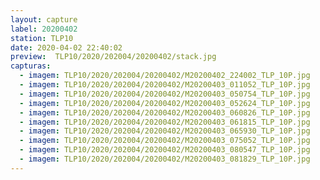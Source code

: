 ```yaml
---
layout: capture
label: 20200402
station: TLP10
date: 2020-04-02 22:40:02
preview:  TLP10/2020/202004/20200402/stack.jpg
capturas:
  - imagem: TLP10/2020/202004/20200402/M20200402_224002_TLP_10P.jpg
  - imagem: TLP10/2020/202004/20200402/M20200403_011052_TLP_10P.jpg
  - imagem: TLP10/2020/202004/20200402/M20200403_050754_TLP_10P.jpg
  - imagem: TLP10/2020/202004/20200402/M20200403_052624_TLP_10P.jpg
  - imagem: TLP10/2020/202004/20200402/M20200403_060826_TLP_10P.jpg
  - imagem: TLP10/2020/202004/20200402/M20200403_061815_TLP_10P.jpg
  - imagem: TLP10/2020/202004/20200402/M20200403_065930_TLP_10P.jpg
  - imagem: TLP10/2020/202004/20200402/M20200403_075052_TLP_10P.jpg
  - imagem: TLP10/2020/202004/20200402/M20200403_080547_TLP_10P.jpg
  - imagem: TLP10/2020/202004/20200402/M20200403_081829_TLP_10P.jpg
---
```

